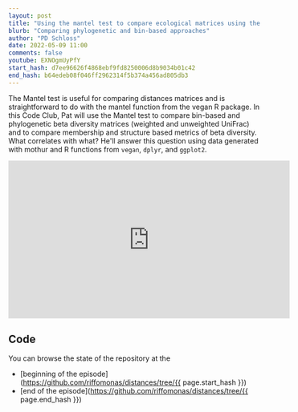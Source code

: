 ```yaml
---
layout: post
title: "Using the mantel test to compare ecological matrices using the vegan R package (CC211)"
blurb: "Comparing phylogenetic and bin-based approaches"
author: "PD Schloss"
date: 2022-05-09 11:00
comments: false
youtube: EXNOgmUyPfY
start_hash: d7ee96626f4868ebf9fd8250006d8b9034b01c42
end_hash: b64edeb08f046ff2962314f5b374a456ad805db3
---
```


The Mantel test is useful for comparing distances matrices and is straightforward to do with the mantel function from the vegan R package. In this Code Club, Pat will use the Mantel test to compare bin-based and phylogenetic beta diversity matrices (weighted and unweighted UniFrac) and to compare membership and structure based metrics of beta diversity. What correlates with what? He'll answer this question using data generated with mothur and R functions from `vegan`, `dplyr`, and `ggplot2`.


<iframe style="margin: 0 auto;display:block;" width="560" height="315" src="https://www.youtube.com/embed/{{ page.youtube }}" frameborder="0" allow="accelerometer; autoplay; encrypted-media; gyroscope; picture-in-picture" allowfullscreen></iframe>


## Code

You can browse the state of the repository at the
* [beginning of the episode](https://github.com/riffomonas/distances/tree/{{ page.start_hash }})
* [end of the episode](https://github.com/riffomonas/distances/tree/{{ page.end_hash }})

